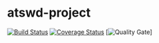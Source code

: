 # atswd-project

[![Build Status](https://travis-ci.org/MMirelli/atswd-project.svg?branch=master)](https://travis-ci.org/MMirelli/atshttps://travis-ci.org/profile/MMirelliwd-project) [![Coverage Status](https://coveralls.io/repos/github/MMirelli/atswd-project/badge.svg?branch=master)](https://coveralls.io/github/MMirelli/atswd-project?branch=master) [![Quality Gate](https://sonarcloud.io/api/project_badges/measure?project=it.fi.mirelli%3Astudent-project&metric=alert_status)]
